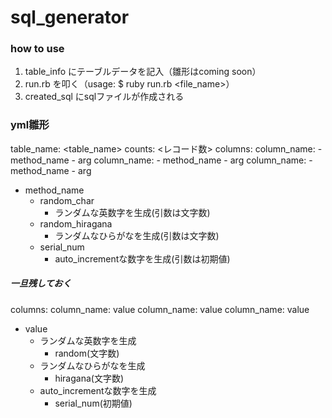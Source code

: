 # sql_generator
### how to use
1. table_info にテーブルデータを記入（雛形はcoming soon）
2. run.rb を叩く（usage: $ ruby run.rb <file_name>）
3. created_sql にsqlファイルが作成される

### yml雛形
table_name: <table_name>
counts: <レコード数>
columns:
  column_name:
    - method_name
    - arg
  column_name:
    - method_name
    - arg
  column_name:
    - method_name
    - arg

- method_name
  - random_char
    - ランダムな英数字を生成(引数は文字数)
  - random_hiragana
    - ランダムなひらがなを生成(引数は文字数)
  - serial_num
    - auto_incrementな数字を生成(引数は初期値)



##### 一旦残しておく
columns:
  column_name: value
  column_name: value
  column_name: value

- value
  - ランダムな英数字を生成
    - random(文字数)
  - ランダムなひらがなを生成
    - hiragana(文字数)
  - auto_incrementな数字を生成
    - serial_num(初期値)


